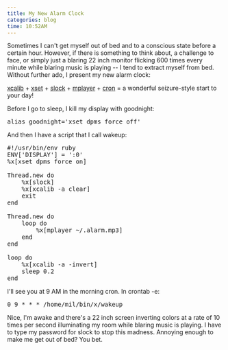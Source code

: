 ```yaml
---
title: My New Alarm Clock
categories: blog
time: 10:52AM
---
```

Sometimes I can't get myself out of bed and to a conscious state before a certain hour. However, if there is something to think about, a challenge to face, or simply just a blaring 22 inch monitor flicking 600 times every minute while blaring music is playing -- I tend to extract myself from bed. Without further ado, I present my new alarm clock:

[xcalib](http://xcalib.sourceforge.net) + [xset](http://linux.die.net/man/1/xset) + [slock](http://tools.suckless.org/slock) + [mplayer](http://www.mplayerhq.hu) + [cron](http://en.wikipedia.org/wiki/Cron) = a wonderful seizure-style start to your day!

Before I go to sleep, I kill my display with goodnight:

<pre class="sh_c">
alias goodnight='xset dpms force off'
</pre>


And then I have a script that I call wakeup:

<pre class="sh_ruby">
#!/usr/bin/env ruby
ENV['DISPLAY'] = ':0'
%x[xset dpms force on]

Thread.new do
    %x[slock]
    %x[xcalib -a clear]
    exit
end

Thread.new do
    loop do
        %x[mplayer ~/.alarm.mp3]
    end
end

loop do
    %x[xcalib -a -invert]
    sleep 0.2
end
</pre>

I'll see you at 9 AM in the morning cron. In crontab -e:

<pre class="sh_c">
0 9 * * * /home/mil/bin/x/wakeup
</pre>

Nice, I'm awake and there's a 22 inch screen inverting colors at a rate of 10 times per second illuminating my room while blaring music is playing. I have to type my password for slock to stop this madness. Annoying enough to make me get out of bed? You bet.

